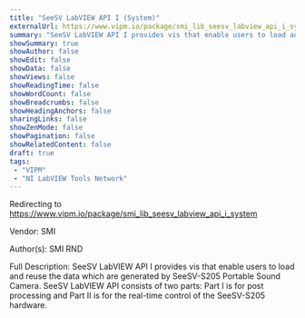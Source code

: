 ```yaml
---
title: "SeeSV LabVIEW API I (System)"
externalUrl: https://www.vipm.io/package/smi_lib_seesv_labview_api_i_system
summary: "SeeSV LabVIEW API I provides vis that enable users to load and reuse the data which are generated by SeeSV-S205 Portable Sound Camera."
showSummary: true
showAuthor: false
showEdit: false
showData: false
showViews: false
showReadingTime: false
showWordCount: false
showBreadcrumbs: false
showHeadingAnchors: false
sharingLinks: false
showZenMode: false
showPagination: false
showRelatedContent: false
draft: true
tags:
 - "VIPM"
 - "NI LabVIEW Tools Network"
---
```


Redirecting to https://www.vipm.io/package/smi_lib_seesv_labview_api_i_system

Vendor: SMI

Author(s): SMI RND
 
Full Description:
SeeSV LabVIEW API I provides vis that enable users to load and reuse the data which are generated by SeeSV-S205 Portable Sound Camera. SeeSV LabVIEW API consists of two parts: Part I is for post processing and Part II is for the real-time control of the SeeSV-S205 hardware.